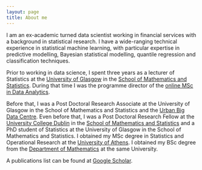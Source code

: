 ```yaml
---
layout: page
title: About me
---
```


I am an ex-academic turned data scientist working in financial services with  a background in statistical research. I have a wide-ranging technical experience in statistical machine learning, with particular expertise in predictive modelling, Bayesian statistical modelling, quantile regression and classification techniques.


Prior to working in data science, I spent three years as a lecturer of Statistics at the [University of Glasgow](https://www.gla.ac.uk/) in the [School of Mathematics and Statistics](https://www.gla.ac.uk/schools/mathematicsstatistics/). During that time I was the programme director of the [online MSc in Data Analytics](https://www.gla.ac.uk/postgraduate/taught/dataanalyticsonline/). 

Before that, I was a Post Doctoral Research Associate at the University of Glasgow in the School of Mathematics and Statistics and the [Urban Big Data Centre](https://www.ubdc.ac.uk/). Even before that, I was a Post Doctoral Research Fellow at the [University College Dublin](https://www.ucd.ie/) in the [School of Mathematics and Statistics]( https://www.ucd.ie/mathstat/) and a PhD student of Statistics at the University of Glasgow in the School of Mathematics and Statistics. I obtained my MSc degree in Statistics and Operational Research at the [University of Athens](https://www.uoa.gr/). I obtained my BSc degree from the [Department of Mathematics](https://www.math.uoa.gr/) at the same University.

 A publications list can be found at [Google Scholar](https://scholar.google.com/citations?user=dXVYMU4AAAAJ&hl=en&oi=ao#).
